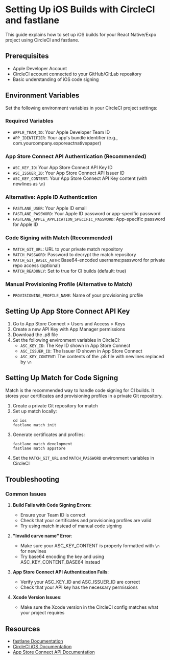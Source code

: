 # Setting Up iOS Builds with CircleCI and fastlane

This guide explains how to set up iOS builds for your React Native/Expo project using CircleCI and fastlane.

## Prerequisites

- Apple Developer Account
- CircleCI account connected to your GitHub/GitLab repository
- Basic understanding of iOS code signing

## Environment Variables

Set the following environment variables in your CircleCI project settings:

### Required Variables

- `APPLE_TEAM_ID`: Your Apple Developer Team ID
- `APP_IDENTIFIER`: Your app's bundle identifier (e.g., com.yourcompany.exporeactnativepaper)

### App Store Connect API Authentication (Recommended)

- `ASC_KEY_ID`: Your App Store Connect API Key ID
- `ASC_ISSUER_ID`: Your App Store Connect API Issuer ID
- `ASC_KEY_CONTENT`: Your App Store Connect API Key content (with newlines as `\n`)

### Alternative: Apple ID Authentication

- `FASTLANE_USER`: Your Apple ID email
- `FASTLANE_PASSWORD`: Your Apple ID password or app-specific password
- `FASTLANE_APPLE_APPLICATION_SPECIFIC_PASSWORD`: App-specific password for Apple ID

### Code Signing with Match (Recommended)

- `MATCH_GIT_URL`: URL to your private match repository
- `MATCH_PASSWORD`: Password to decrypt the match repository
- `MATCH_GIT_BASIC_AUTH`: Base64-encoded username:password for private repo access (optional)
- `MATCH_READONLY`: Set to true for CI builds (default: true)

### Manual Provisioning Profile (Alternative to Match)

- `PROVISIONING_PROFILE_NAME`: Name of your provisioning profile

## Setting Up App Store Connect API Key

1. Go to App Store Connect > Users and Access > Keys
2. Create a new API Key with App Manager permissions
3. Download the .p8 file
4. Set the following environment variables in CircleCI:
   - `ASC_KEY_ID`: The Key ID shown in App Store Connect
   - `ASC_ISSUER_ID`: The Issuer ID shown in App Store Connect
   - `ASC_KEY_CONTENT`: The contents of the .p8 file with newlines replaced by `\n`

## Setting Up Match for Code Signing

Match is the recommended way to handle code signing for CI builds. It stores your certificates and provisioning profiles in a private Git repository.

1. Create a private Git repository for match
2. Set up match locally:
   ```
   cd ios
   fastlane match init
   ```
3. Generate certificates and profiles:
   ```
   fastlane match development
   fastlane match appstore
   ```
4. Set the `MATCH_GIT_URL` and `MATCH_PASSWORD` environment variables in CircleCI

## Troubleshooting

### Common Issues

1. **Build Fails with Code Signing Errors**:
   - Ensure your Team ID is correct
   - Check that your certificates and provisioning profiles are valid
   - Try using match instead of manual code signing

2. **"Invalid curve name" Error**:
   - Make sure your ASC_KEY_CONTENT is properly formatted with `\n` for newlines
   - Try base64 encoding the key and using ASC_KEY_CONTENT_BASE64 instead

3. **App Store Connect API Authentication Fails**:
   - Verify your ASC_KEY_ID and ASC_ISSUER_ID are correct
   - Check that your API key has the necessary permissions

4. **Xcode Version Issues**:
   - Make sure the Xcode version in the CircleCI config matches what your project requires

## Resources

- [fastlane Documentation](http://docs.fastlane.tools/getting-started/ios/setup/)
- [CircleCI iOS Documentation](https://circleci.com/docs/ios-tutorial/)
- [App Store Connect API Documentation](https://developer.apple.com/documentation/appstoreconnectapi) 